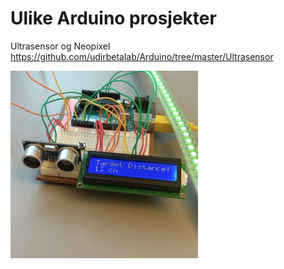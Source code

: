 # Ulike Arduino prosjekter

Ultrasensor og Neopixel<br>
https://github.com/udirbetalab/Arduino/tree/master/Ultrasensor

<a href="https://github.com/udirbetalab/Arduino/tree/master/Ultrasensor"><img src="https://github.com/larsgimse/twitterPillow/raw/master/ultra_lcd_neopixel_.png" width="300"></a>

